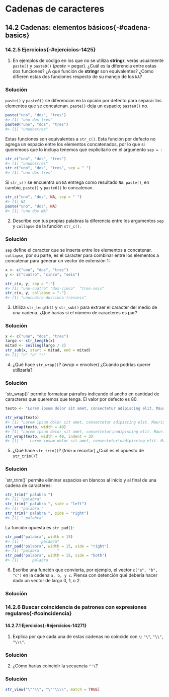 # Cadenas de caracteres




## 14.2 Cadenas: elementos básicos{-#cadena-basics}


### 14.2.5 Ejercicios{-#ejercicios-1425}

1.  En ejemplos de código en los que no se utiliza __stringr__, verás usualmente `paste()` y `paste0()` (_paste_ = pegar).
    ¿Cuál es la diferencia entre estas dos funciones? ¿A qué función de __stringr__ son equivalentes? ¿Cómo difieren estas dos funciones respecto de su manejo de los
    `NA`?
    
<div class="solucion">
<h3>Solución</h3>

`paste()` y `paste0()` se diferencian en la opción por defecto para separar los elementos que se concatenan. `paste()` deja un espacio; `paste0()` no.


```r
paste("uno", "dos", "tres")
#> [1] "uno dos tres"
paste0("uno", "dos", "tres")
#> [1] "unodostres"
```

Estas funciones son equivalentes a `str_c()`. Esta función por defecto no agrega un espacio entre los elementos concatenados, por lo que si queremoos que lo incluya tenemos que explicitarlo en el argumento `sep = `:


```r
str_c("uno", "dos", "tres")
#> [1] "unodostres"
str_c("uno", "dos", "tres", sep = " ")
#> [1] "uno dos tres"
```

Si `str_c()` se encuentra un `NA` entrega como resultado `NA`. `paste()`, en cambio, `paste()` y `paste0()` lo concatenan.


```r
str_c("uno", "dos", NA, sep = " ")
#> [1] NA
paste("uno", "dos", NA)
#> [1] "uno dos NA"
```

</div> 

2.  Describe con tus propias palabras la diferencia entre los argumentos `sep` y `collapse`
    de la función `str_c()`.

<div class="solucion">
<h3>Solución</h3>

`sep` define el caracter que se inserta entre los elementos a concatenar. `collapse`, por su parte, es el caracter para combinar entre los elementos a concatenar para generar un vector de extensión 1: 

```r
x <- c("uno", "dos", "tres")
y <- c("cuatro", "cinco", "seis")

str_c(x, y, sep = "-")
#> [1] "uno-cuatro" "dos-cinco"  "tres-seis"
str_c(x, y, collapse = "-")
#> [1] "unocuatro-doscinco-tresseis"
```


</div> 


3.  Utiliza `str_length()` y `str_sub()` para extraer el caracter del medio de una cadena. ¿Qué harías si el número de caracteres es par?

<div class="solucion">
<h3>Solución</h3>


```r
x <- c("uno", "dos", "tres")
largo <- str_length(x)
mitad <- ceiling(largo / 2)
str_sub(x, start = mitad, end = mitad)
#> [1] "n" "o" "r"
```

</div> 


4.  ¿Qué hace `str_wrap()`? (_wrap_ = envolver) ¿Cuándo podrías querer utilizarla?

<div class="solucion">
<h3>Solución</h3>
`str_wrap()` permite formatear párrafos indicando el ancho en cantidad de caracteres que queremos que tenga. El valor por defecto es 80. 


```r
texto <- "Lorem ipsum dolor sit amet, consectetur adipiscing elit. Mauris in risus magna. Nulla consequat imperdiet nisl sit amet euismod. Sed nec molestie velit, non cursus neque. Suspendisse dapibus, justo at convallis pulvinar, nibh neque congue lectus, nec sollicitudin libero lacus eget nisl. Vivamus cursus turpis id quam aliquam, et fermentum tellus lacinia. Aliquam a eros nunc. Pellentesque habitant morbi tristique senectus et netus et malesuada fames ac turpis egestas. Nunc finibus auctor auctor."

str_wrap(texto)
#> [1] "Lorem ipsum dolor sit amet, consectetur adipiscing elit. Mauris in risus magna.\nNulla consequat imperdiet nisl sit amet euismod. Sed nec molestie velit, non\ncursus neque. Suspendisse dapibus, justo at convallis pulvinar, nibh neque\ncongue lectus, nec sollicitudin libero lacus eget nisl. Vivamus cursus turpis\nid quam aliquam, et fermentum tellus lacinia. Aliquam a eros nunc. Pellentesque\nhabitant morbi tristique senectus et netus et malesuada fames ac turpis egestas.\nNunc finibus auctor auctor."
str_wrap(texto, width = 40)
#> [1] "Lorem ipsum dolor sit amet, consectetur\nadipiscing elit. Mauris in risus magna.\nNulla consequat imperdiet nisl sit amet\neuismod. Sed nec molestie velit, non\ncursus neque. Suspendisse dapibus, justo\nat convallis pulvinar, nibh neque congue\nlectus, nec sollicitudin libero lacus\neget nisl. Vivamus cursus turpis id quam\naliquam, et fermentum tellus lacinia.\nAliquam a eros nunc. Pellentesque\nhabitant morbi tristique senectus et\nnetus et malesuada fames ac turpis\negestas. Nunc finibus auctor auctor."
str_wrap(texto, width = 40, indent = 3)
#> [1] "   Lorem ipsum dolor sit amet, consectetur\nadipiscing elit. Mauris in risus magna.\nNulla consequat imperdiet nisl sit amet\neuismod. Sed nec molestie velit, non\ncursus neque. Suspendisse dapibus, justo\nat convallis pulvinar, nibh neque congue\nlectus, nec sollicitudin libero lacus\neget nisl. Vivamus cursus turpis id quam\naliquam, et fermentum tellus lacinia.\nAliquam a eros nunc. Pellentesque\nhabitant morbi tristique senectus et\nnetus et malesuada fames ac turpis\negestas. Nunc finibus auctor auctor."
```

</div> 


5.  ¿Qué hace `str_trim()`? (_trim_ = recortar) ¿Cuál es el opuesto de `str_trim()`?

<div class="solucion">
<h3>Solución</h3>
`str_trim()` permite eliminar espacios en blancos al inicio y al final de una cadena de caracteres:


```r
str_trim(" palabra ")
#> [1] "palabra"
str_trim(" palabra ", side = "left")
#> [1] "palabra "
str_trim(" palabra ", side = "right")
#> [1] " palabra"
```

La función opuesta es `str_pad()`:


```r
str_pad("palabra", width = 15)
#> [1] "        palabra"
str_pad("palabra", width = 15, side = "right")
#> [1] "palabra        "
str_pad("palabra", width = 15, side = "both")
#> [1] "    palabra    "
```

</div> 


6.  Escribe una función que convierta, por ejemplo, el vector `c("a", "b", "c")` en
    la cadena `a, b, y c`. Piensa con detención qué debería hacer 
    dado un vector de largo 0, 1, o 2.

<div class="solucion">
<h3>Solución</h3>

</div> 


### 14.2.6 Buscar coincidencia de patrones con expresiones regulares{-#coincidencia}


#### 14.2.7.1 Ejercicios{-#ejercicios-14271}

1.  Explica por qué cada una de estas cadenas no coincide con `\`: `"\"`, `"\\"`, `"\\\"`.

<div class="solucion">
<h3>Solución</h3>

</div> 


2.  ¿Cómo harías coincidir la secuencia `"'\`?

<div class="solucion">
<h3>Solución</h3>


```r
str_view("\"'\\", "\"'\\\\", match = TRUE)
```

<!--html_preserve--><div id="htmlwidget-ac96cb3ee4656e2e9ec3" style="width:960px;height:100%;" class="str_view html-widget"></div>
<script type="application/json" data-for="htmlwidget-ac96cb3ee4656e2e9ec3">{"x":{"html":"<ul>\n  <li><span class='match'>\"'\\<\/span><\/li>\n<\/ul>"},"evals":[],"jsHooks":[]}</script><!--/html_preserve-->

</div> 


3.  ¿Con qué patrones coincidiría la expresión regular`\..\..\..`? 
    ¿Cómo la representarías en una cadena?

<div class="solucion">
<h3>Solución</h3>

</div> 


### 14.2.8 Anclas{-#anclas}


#### 14.2.8.1 Ejercicios{-#ejercicios-14281}

1.  ¿Cómo harías coincidir la cadena `"$^$"` de manera literal?

<div class="solucion">
<h3>Solución</h3>




</div> 


2.  Dado el corpus de palabras comunes en `datos::palabras`, crea una expresión
    regular que busque palabras que:
    
    1. Empiecen con "y".
    1. Terminen con "x"
    1. Tengan una extensión de exactamente tres letras. (¡No hagas trampa usando `str_length()`!)
    1. Tengan siete letras o más. 

    Dado que esta será una lista larga, podrías quere usar el argumento `match` en
    `str_view()` para mostrar solo las palabras que coincidan o no coincidan. 

<div class="solucion">
<h3>Solución</h3>

</div> 


### 14.2.9 Clases de caracteres y alternativas{-#clases-caracteres}

#### 14.2.9.1 Ejercicios{-#ejercicios-14291}

1.  Crea una expresión regular que encuentre todas las palabras que:

    1. Empiecen con una vocal.
    1. Solo contengan consonantes. (Pista: piensa en cómo buscar coincidencias para 
       "no"-vocales.)
    1. Terminen en `ón`, pero no en `ión`.
    1. Terminen con `ndo` or `ado`.

<div class="solucion">
<h3>Solución</h3>

</div> 
    

2.  ¿Siempre a una "q" la sigue una "u"?

<div class="solucion">
<h3>Solución</h3>

</div> 


3.  Escribe una expresión regular que permita buscar un verbo que haya sido escrito usando voseo en segunda persona plural  
    (por ejemplo, _queréis_ en vez de _quieren_).

<div class="solucion">
<h3>Solución</h3>

</div> 


4.  Crea una expresión regular que coincida con la forma en que habitualmente 
    se escriben los números de teléfono en tu país.

<div class="solucion">
<h3>Solución</h3>

</div> 

    
5. En inglés existe una regla que dice que la letra i va siempre antes de la e, excepto cuando está después de una c". Verifica empíricamente esta regla utilizando las palabras contenidas en `stringr::words`. 

<div class="solucion">
<h3>Solución</h3>

</div> 

### 14.2.10 Repetición{-#repeticion}

#### 14.1.10.1 Ejercicios{-#ejercicios-141101}

1.  Describe los equivalentes de `?`, `+`, `*` en el formato `{m,n}`.

<div class="solucion">
<h3>Solución</h3>

</div> 


2.  Describe en palabras con qué coincidiría cada una de estas expresiones regulares:
    (lee con atención para ver si estamos utilizando una expresión regular o una cadena
    que define una expresión regular.)

    1. `^.*$`
    1. `"\\{.+\\}"`
    1. `\d{4}-\d{2}-\d{2}`
    1. `"\\\\{4}"`

<div class="solucion">
<h3>Solución</h3>

</div> 


3.  Crea expresiones regulares para buscar todas las palabras que:

    1. Empiecen con dos consonantes.
    1. Tengan tres o más vocales seguidas.
    1. Tengan tres o más pares de vocal-consonante seguidos. 


<div class="solucion">
<h3>Solución</h3>

</div> 

### 14.2.11 Agrupamiento y referencias previas{-#agrupamiento}

#### 14.2.11.1 Ejercicios{-#ejercicios-142111}

1.  Describe en palabras con qué coinciden estas expresiones: 

    1. `(.)\1\1`
    1. `"(.)(.)\\2\\1"`
    1. `(..)\1`
    1. `"(.).\\1.\\1"`
    1. `"(.)(.)(.).*\\3\\2\\1"`

<div class="solucion">
<h3>Solución</h3>

</div> 


2.  Construye una expresión regular que coincida con palabras que: 

    1. Empiecen y terminen con el mismo caracter. 
    
    1. Contengan un par de letras repetido
       (p. ej. "nacional" tiene "na" repetidos dos veces.)
    
    1. Contengan una letra repetida en al menos tres lugares
       (p. ej. "característica" tiene tres "a".)

<div class="solucion">
<h3>Solución</h3>

</div> 


## 14.3 Herramientas{-#herramientas}

### 14.3.2 Ejercicios{-#ejercicios-1432}

1.  Para cada uno de los siguientes desafíos, intenta buscar una solución utilizando tanto una 
    expresión regular simple como una combinación de múltiples llamadas a `str_detect()`.
    
    1.  Encuentra todas las palabras que empiezan o terminan con `y`.
    
    1.  Encuentra todas las palabras que empiezan con una vocal y terminan con una consonante.
    
    1.  ¿Existen palabras que tengan todas las vocales?

<div class="solucion">
<h3>Solución</h3>

</div> 


2.  ¿Qué palabra tiene el mayor número de vocales? ¿Qué palabra tiene la mayor
    proporción de vocales? (Pista: ¿cuál es el denominador?)

<div class="solucion">
<h3>Solución</h3>

</div> 


### 14.3.3 Extraer coincidencias{-#extraer-coincidencias}


#### 14.3.3.1 Ejercicios{-#ejercicios-14331}

1.  Te habrás dado cuenta que en el ejemplo anterior la expresión regular
    que utilizamos también devolvió como resultado "arrojo" y "azulejos", 
    que no son nombres de colores. Modifica la expresión regular para 
    resolver ese problema.
    
<div class="solucion">
<h3>Solución</h3>

</div> 

2.  De `datos::oraciones` extrae:

    1. La primera palabra de cada oración.
    1. Todas las palabras que terminen en `ción`.
    1. Todos los plurales.

<div class="solucion">
<h3>Solución</h3>

</div> 


### 14.3.4 Coincidencias agrupadas{-#coincidencias-agrupadas}

#### 14.3.4.1 Ejercicios{-#ejercicios-14341}

1. Busca en `datos::oraciones` todas las palabras que vengan después de un "número", como "un(o|a)", "dos", "tres", etc.
   Extrae tanto el número como la palabra.

<div class="solucion">
<h3>Solución</h3>

</div> 


2. En español a veces se utiliza el guión para unir adjetivos, establecer relaciones entre conceptos o para unir gentilicios (p. ej., _teórico-práctico_, _precio-calidad_, _franco-porteño_). ¿Cómo podrías encontrar esas palabras y separar lo que viene antes y después del guión?

<div class="solucion">
<h3>Solución</h3>

</div> 


### 14.3.5 Remplazar coincidencias{-#remplazar-coincidencias}

#### 14.3.5.1 Ejercicios{-#ejercicios-14351}

1.   Remplaza en una cadena todas las barras por barras invertidas.

<div class="solucion">
<h3>Solución</h3>

</div> 


2.   Implementa una versón simple de `str_to_lower()` (_a minúsculas_) usando `replace_all()`.

<div class="solucion">
<h3>Solución</h3>

</div> 


3.   Cambia la primera y la última letra en `palabras`. ¿Cuáles de esas cadenas
     siguen siendo palabras?

<div class="solucion">
<h3>Solución</h3>

</div> 


### 14.3.6  Divisiones{-#divisiones}

#### 14.3.6.1 Ejercicios{-#ejercicios-14361}

1.  Divide una cadena como `"manzanas, peras y bananas"` en elementos
    individuales.

<div class="solucion">
<h3>Solución</h3>


```r
x <- c("manzanas, peras y bananas")
str_split(x, "(, )|( y )")
#> [[1]]
#> [1] "manzanas" "peras"    "bananas"
```


</div> 

2.  ¿Por qué es mejor dividir utilizando `boundary("palabra")` en vez de `" "`?

<div class="solucion">
<h3>Solución</h3>

</div> 

3.  ¿Qué pasa si dividimos con una cadena vacía (`""`)? Experimenta y
    luego lee la documentación

<div class="solucion">
<h3>Solución</h3>

</div> 

## 14.4 Otro tipo de patrones {-#otros-patrones144}

### 14.4.1 Ejercicios{-#ejercicios-1441}

1.  ¿Cómo buscarías todas las cadenas que contienen `\` con `regex()` vs.
    con `fixed()`?

<div class="solucion">
<h3>Solución</h3>

</div> 

2.  ¿Cuáles son las cinco palabras más comunes en `oraciones`?

<div class="solucion">
<h3>Solución</h3>

</div> 

## 14.6 stringi{-#stringi}

### 14.6.1 Ejercicios{-#ejercicios-1461}

1.  Busca la función de __stringi__ que:

    1. Cuenta el número de palabras.
    1. Busca cadenas duplicadas.
    1. Genera texto aleatorio.

<div class="solucion">
<h3>Solución</h3>

Las funciones que nos sirven en cada uno de estos casos son:


```r
stringi::stri_count_words()
stringi::stri_duplicated(palabras)
stringi::stri_rand_lipsum()
```


</div> 


2.  ¿Cómo puedes controlar qué lengua usa `stri_sort()` para ordenar?

<div class="solucion">
<h3>Solución</h3>

Podemos controlar la lengua que se utiliza en `stri_sort()` con el argumento `locale`. El archivo de ayuda de esta función propone el siguiente ejemplo para ilustrar este comportamiento:


```r
stringi::stri_sort(c("hladny", "chladny"), locale="pl_PL")
#> [1] "chladny" "hladny"
stringi::stri_sort(c("hladny", "chladny"), locale="sk_SK")
#> [1] "hladny"  "chladny"
```

</div> 


